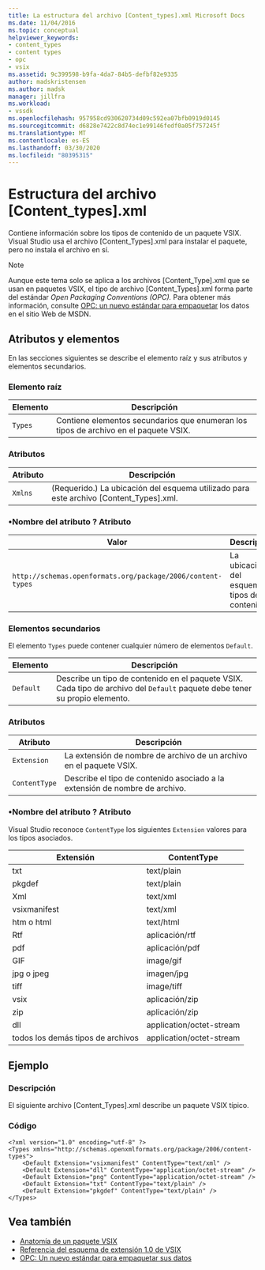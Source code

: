 ```yaml
---
title: La estructura del archivo [Content_types].xml Microsoft Docs
ms.date: 11/04/2016
ms.topic: conceptual
helpviewer_keywords:
- content_types
- content types
- opc
- vsix
ms.assetid: 9c399598-b9fa-4da7-84b5-defbf82e9335
author: madskristensen
ms.author: madsk
manager: jillfra
ms.workload:
- vssdk
ms.openlocfilehash: 957958cd930620734d09c592ea07bfb0919d0145
ms.sourcegitcommit: d6828e7422c8d74ec1e99146fedf0a05f757245f
ms.translationtype: MT
ms.contentlocale: es-ES
ms.lasthandoff: 03/30/2020
ms.locfileid: "80395315"
---
```

# <a name="the-structure-of-the-content_typesxml-file"></a>Estructura del archivo [Content_types].xml
Contiene información sobre los tipos de contenido de un paquete VSIX. Visual Studio usa el archivo [Content_Types].xml para instalar el paquete, pero no instala el archivo en sí.

> [!NOTE]
> Aunque este tema solo se aplica a los archivos [Content_Type].xml que se usan en paquetes VSIX, el tipo de archivo [Content_Types].xml forma parte del estándar *Open Packaging Conventions (OPC).* Para obtener más información, consulte [OPC: un nuevo estándar para empaquetar](https://msdn.microsoft.com/magazine/cc163372.aspx) los datos en el sitio Web de MSDN.

## <a name="attributes-and-elements"></a>Atributos y elementos
 En las secciones siguientes se describe el elemento raíz y sus atributos y elementos secundarios.

### <a name="root-element"></a>Elemento raíz

|Elemento|Descripción|
|-------------|-----------------|
|`Types`|Contiene elementos secundarios que enumeran los tipos de archivo en el paquete VSIX.|

### <a name="attributes"></a>Atributos

|Atributo|Descripción|
|---------------|-----------------|
|`Xmlns`|(Requerido.) La ubicación del esquema utilizado para este archivo [Content_Types].xml.|

### <a name="attribute-name-attribute"></a>•Nombre del atributo ? Atributo

| Valor | Descripción |
| - | - |
| `http://schemas.openformats.org/package/2006/content-types` | La ubicación del esquema de tipos de contenido. |

### <a name="child-elements"></a>Elementos secundarios
 El elemento `Types` puede contener cualquier número de elementos `Default`.

|Elemento|Descripción|
|-------------|-----------------|
|`Default`|Describe un tipo de contenido en el paquete VSIX. Cada tipo de archivo del `Default` paquete debe tener su propio elemento.|

### <a name="attributes"></a>Atributos

|Atributo|Descripción|
|---------------|-----------------|
|`Extension`|La extensión de nombre de archivo de un archivo en el paquete VSIX.|
|`ContentType`|Describe el tipo de contenido asociado a la extensión de nombre de archivo.|

### <a name="attribute-name-attribute"></a>•Nombre del atributo ? Atributo
 Visual Studio reconoce `ContentType` los siguientes `Extension` valores para los tipos asociados.

|Extensión|ContentType|
|---------------|-----------------|
|txt|text/plain|
|pkgdef|text/plain|
|Xml|text/xml|
|vsixmanifest|text/xml|
|htm o html|text/html|
|Rtf|aplicación/rtf|
|pdf|aplicación/pdf|
|GIF|image/gif|
|jpg o jpeg|imagen/jpg|
|tiff|image/tiff|
|vsix|aplicación/zip|
|zip|aplicación/zip|
|dll|application/octet-stream|
|todos los demás tipos de archivos|application/octet-stream|

## <a name="example"></a>Ejemplo

### <a name="description"></a>Descripción
 El siguiente archivo [Content_Types].xml describe un paquete VSIX típico.

### <a name="code"></a>Código

```
<?xml version="1.0" encoding="utf-8" ?>
<Types xmlns="http://schemas.openxmlformats.org/package/2006/content-types">
    <Default Extension="vsixmanifest" ContentType="text/xml" />
    <Default Extension="dll" ContentType="application/octet-stream" />
    <Default Extension="png" ContentType="application/octet-stream" />
    <Default Extension="txt" ContentType="text/plain" />
    <Default Extension="pkgdef" ContentType="text/plain" />
</Types>
```

## <a name="see-also"></a>Vea también
- [Anatomía de un paquete VSIX](../extensibility/anatomy-of-a-vsix-package.md)
- [Referencia del esquema de extensión 1.0 de VSIX](https://msdn.microsoft.com/library/76e410ec-b1fb-4652-ac98-4a4c52e09a2b)
- [OPC: Un nuevo estándar para empaquetar sus datos](https://msdn.microsoft.com/magazine/cc163372.aspx)